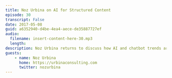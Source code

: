 ```yaml
---
title: Noz Urbina on AI for Structured Content
episode: 30
transcript: False
date: 2017-05-08
guid: a6352940-d4be-4ea4-aece-de35887727ef
audio: 
  filename: insert-content-here-30.mp3
  length: 
description: Noz Urbina returns to discuss how AI and chatbot trends are driving improvements in content reuse.
guests:
    - name: Noz Urbina
      home: https://urbinaconsulting.com
      twitter: nozurbina
---
```

